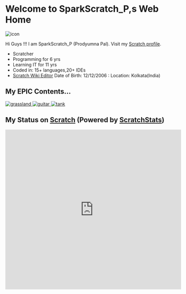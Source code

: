 # Welcome to SparkScratch_P,s Web Home<link rel="icon" href="https://raw.githubusercontent.com/SparkScratch-P/Home/main/favicon.ico" type="image/ico" sizes="16x16"> 

![icon](https://raw.githubusercontent.com/SparkScratch-P/Home/main/favicon.ico) 

Hi Guys !!! I am SparkScratch_P (Prodyumna Pal). Visit my [Scratch profile](https://scratch.mit.edu/users/SparkScratch_P/). 
* Scratcher 
* Programming for 6 yrs 
* Learning IT for 11 yrs 
* Coded in: 15+ languages,20+ IDEs 
* [Scratch Wiki Editor](https://en.scratch-wiki.info/wiki/User:SparkScratch_P) 
Date of Birth: 12/12/2006 :
Location: Kolkata(India) 

## My EPIC Contents... 
[![grassland](https://cdn2.scratch.mit.edu/get_image/project/456944662_160x120.png) ](https://sparkscratch-p.github.io/Grassland-Dash-3D/) [ ![guitar](https://cdn2.scratch.mit.edu/get_image/project/460419743_160x120.png) ](https://sparkscratch-p.github.io/Guitar-Scale-Horizon//) [ ![tank](https://cdn2.scratch.mit.edu/get_image/project/421439712_160x120.png)](https://sparkscratch-p.github.io/TANK-The-Command-of-Death/)

## My Status on [Scratch](scratch.mit.edu) (Powered by [ScratchStats](https://scratchstats.com/))

<iframe src="https://scratchstats.com/SparkScratch_P" allowtransparency="true" width="550" height="500" frameborder="0" scrolling="yes" allowfullscreen></iframe>

